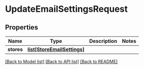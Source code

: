 # UpdateEmailSettingsRequest

## Properties
Name | Type | Description | Notes
------------ | ------------- | ------------- | -------------
**stores** | [**list[StoreEmailSettings]**](StoreEmailSettings.md) |  | 

[[Back to Model list]](../README.md#documentation-for-models) [[Back to API list]](../README.md#documentation-for-api-endpoints) [[Back to README]](../README.md)


